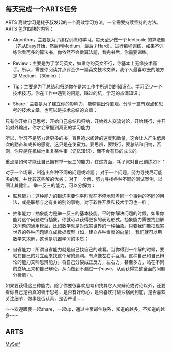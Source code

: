 ## 每天完成一个ARTS任务


ARTS 高效学习是耗子叔发起的一个高效学习方法，一个需要持续坚持的方法。ARTS 包含四块的内容：

- Algorithm。主要是为了编程训练和学习。每天至少做一个 leetcode 的算法题（先从Easy开始，然后再Medium，最后才Hard）。进行编程训练，如果不训练你看再多的算法书，你依然不会做算法题，看完书后，你需要训练。

- Review：主要是为了学习英文，如果你的英文不行，你基本上无缘技术高手。所以，需要你阅读并点评至少一篇英文技术文章，我个人最喜欢去的地方是 Medium （30min）；

- Tip：主要是为了总结和归纳你在是常工作中所遇到的知识点。学习至少一个技术技巧。你在工作中遇到的问题，踩过的坑，学习的点滴知识；

- Share：主要是为了建立你的影响力，能够输出价值观。分享一篇有观点和思考的技术文章，也可以是技术总结的文章；

只有你开始自己思考，开始自己总结和归纳，开始找人交流讨论，开始践行，并开始对外输出，你才会掌握到真正的学习能力

所以，学习不是努力读更多的书，盲目追求阅读的速度和数量，这会让人产生低层次的勤奋和成长的感觉，这只是在使蛮力。要思辨，要践行，要总结和归纳，否则，你只是在机械地重复某件事（记忆知识），而不会有质的成长的。

重点是如何才能让自己拥有举一反三的能力，在这方面，耗子叔对自己训练如下：

对于一个场景，制造出各种不同的问题或难题；
对于一个问题，努力寻找尽可能多的解，并比较这些解的优劣；
对于一个解，努力寻找各种不同的测试案例，以图让其健壮。
举一反三的能力，可以分解为：

- 联想能力：这种能力的锻炼需要你平时就在不停地思考同一个事物的不同的用法，或是联想与之有关的别的事物。对于软件开发和技术学习也一样；

- 抽象能力：抽象能力是举一反三的基本技能。平时你解决问题的时候，如果你能对这个问题进行抽象，你就可以获得更多的表现形式。抽象能力需要找到解决问题的通用模型，比如数学就是对现实世界的一种抽象。只要我们能把现实世界的各种问题建立成数据模型（如，建立各种维度的向量），我们就可以用数学来求解，这也是机器学习的本质；

- 自省能力：所谓自省能力就是自己找自己的难看。当你得到一个解的时候，要站在自己的对立面来找这个解的漏洞。有点像左右手互博。这种自己和自己辩论的能力又叫思辨能力。将自己分裂成正反方，左右方，甚至多方，站在不同的立场上来和自己辩论，从而做到不漏过一个case，从而获得完整全面的问题分析能力。

如果要获得这三种能力，除了你要很喜欢思考和找其它人来辩论或讨论以外，还要看你自己是否真的善于思考，是否有好奇心，是否喜欢打破沙锅问到底，是否喜欢关注细节，做事是否认真，是否严谨……

～～欢迎跟我一起share，一起up，通过主页邮件联系，知道的越多，不知道的越多～～

## ARTS

[MySelf](./guangxu/README.md)
